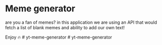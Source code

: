 # Meme generator

are you a fan of memes? in this application we are using an API that would fetch
a list of blank memes and ability to add our own text!

Enjoy 🔥
#   y t - m e m e - g e n e r a t o r  
 #   y t - m e m e - g e n e r a t o r  
 